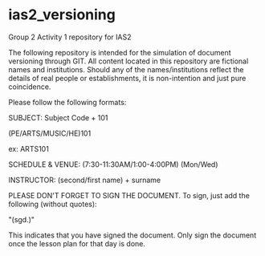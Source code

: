 # ias2_versioning
Group 2 Activity 1 repository for IAS2

The following repository is intended for the simulation of document versioning through GIT. All content located in this repository are fictional names and institutions. Should any of the names/institutions reflect the details of real people or establishments, it is non-intention and just pure coincidence.

Please follow the following formats:

SUBJECT:
Subject Code + 101

(PE/ARTS/MUSIC/HE)101

ex: ARTS101

SCHEDULE & VENUE:
(7:30-11:30AM/1:00-4:00PM) (Mon/Wed) <insert random venue>

INSTRUCTOR: (second/first name) + surname

PLEASE DON'T FORGET TO SIGN THE DOCUMENT.
To sign, just add the following (without quotes):

"(sgd.)"


This indicates that you have signed the document. Only sign the document once the lesson plan for that day is done.